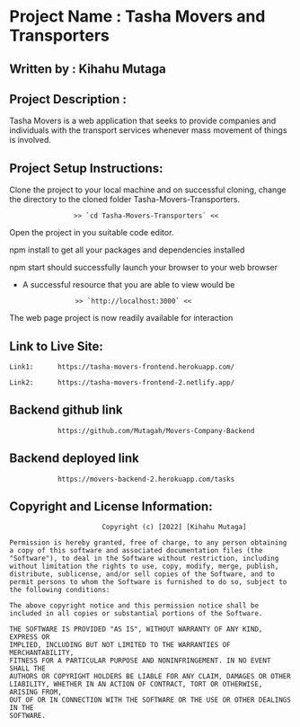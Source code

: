 # Project Name : Tasha Movers and Transporters

## Written by : Kihahu Mutaga

## Project Description :
Tasha Movers is a web application that seeks to provide companies and individuals with the transport services whenever mass movement of things is involved.

## Project Setup Instructions:
Clone the project to your local machine and on successful cloning, change the directory to the cloned folder Tasha-Movers-Transporters.

                    >> `cd Tasha-Movers-Transporters` <<

Open the project in you suitable code editor.

npm install to get all your packages and dependencies installed

npm start should successfully launch your browser to your web browser

 - A successful resource that you are able to view would be 
 
                    >> `http://localhost:3000` << 

The web page project is now readily available for interaction


## Link to Live Site:

    Link1:      https://tasha-movers-frontend.herokuapp.com/

    Link2:      https://tasha-movers-frontend-2.netlify.app/    

## Backend github link
            
                https://github.com/Mutagah/Movers-Company-Backend

## Backend deployed link
                
                https://movers-backend-2.herokuapp.com/tasks
                
## Copyright and License Information:
                           Copyright (c) [2022] [Kihahu Mutaga]

    Permission is hereby granted, free of charge, to any person obtaining a copy of this software and associated documentation files (the "Software"), to deal in the Software without restriction, including without limitation the rights to use, copy, modify, merge, publish, distribute, sublicense, and/or sell copies of the Software, and to permit persons to whom the Software is furnished to do so, subject to the following conditions:
    
    The above copyright notice and this permission notice shall be included in all copies or substantial portions of the Software.

    THE SOFTWARE IS PROVIDED "AS IS", WITHOUT WARRANTY OF ANY KIND, EXPRESS OR
    IMPLIED, INCLUDING BUT NOT LIMITED TO THE WARRANTIES OF MERCHANTABILITY,
    FITNESS FOR A PARTICULAR PURPOSE AND NONINFRINGEMENT. IN NO EVENT SHALL THE
    AUTHORS OR COPYRIGHT HOLDERS BE LIABLE FOR ANY CLAIM, DAMAGES OR OTHER
    LIABILITY, WHETHER IN AN ACTION OF CONTRACT, TORT OR OTHERWISE, ARISING FROM,
    OUT OF OR IN CONNECTION WITH THE SOFTWARE OR THE USE OR OTHER DEALINGS IN THE
    SOFTWARE.